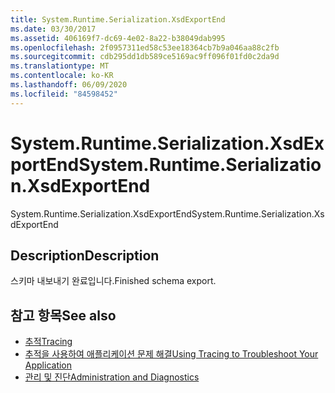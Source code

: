```yaml
---
title: System.Runtime.Serialization.XsdExportEnd
ms.date: 03/30/2017
ms.assetid: 406169f7-dc69-4e02-8a22-b38049dab995
ms.openlocfilehash: 2f0957311ed58c53ee18364cb7b9a046aa88c2fb
ms.sourcegitcommit: cdb295dd1db589ce5169ac9ff096f01fd0c2da9d
ms.translationtype: MT
ms.contentlocale: ko-KR
ms.lasthandoff: 06/09/2020
ms.locfileid: "84598452"
---
```

# <a name="systemruntimeserializationxsdexportend"></a><span data-ttu-id="d346e-102">System.Runtime.Serialization.XsdExportEnd</span><span class="sxs-lookup"><span data-stu-id="d346e-102">System.Runtime.Serialization.XsdExportEnd</span></span>
<span data-ttu-id="d346e-103">System.Runtime.Serialization.XsdExportEnd</span><span class="sxs-lookup"><span data-stu-id="d346e-103">System.Runtime.Serialization.XsdExportEnd</span></span>  
  
## <a name="description"></a><span data-ttu-id="d346e-104">Description</span><span class="sxs-lookup"><span data-stu-id="d346e-104">Description</span></span>  
 <span data-ttu-id="d346e-105">스키마 내보내기 완료입니다.</span><span class="sxs-lookup"><span data-stu-id="d346e-105">Finished schema export.</span></span>  
  
## <a name="see-also"></a><span data-ttu-id="d346e-106">참고 항목</span><span class="sxs-lookup"><span data-stu-id="d346e-106">See also</span></span>

- [<span data-ttu-id="d346e-107">추적</span><span class="sxs-lookup"><span data-stu-id="d346e-107">Tracing</span></span>](index.md)
- [<span data-ttu-id="d346e-108">추적을 사용하여 애플리케이션 문제 해결</span><span class="sxs-lookup"><span data-stu-id="d346e-108">Using Tracing to Troubleshoot Your Application</span></span>](using-tracing-to-troubleshoot-your-application.md)
- [<span data-ttu-id="d346e-109">관리 및 진단</span><span class="sxs-lookup"><span data-stu-id="d346e-109">Administration and Diagnostics</span></span>](../index.md)
